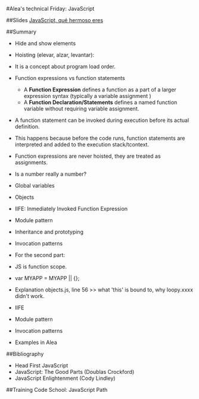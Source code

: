 #Alea's technical Friday: JavaScript

##Slides
[JavaScript, qué hermoso eres](https://docs.google.com/presentation/d/1ffsKWM-xc0-emQtkBBx_OkESkDj43L4b3q-pr1rnP4Y/edit#slide=id.p)


##Summary
* Hide and show elements

* Hoisting (elevar, alzar, levantar):
 * It is a concept about program load order.
 * Function expressions vs function statements
   * A **Function Expression** defines a function as a part of a larger expression syntax (typically a variable assignment )
    * A **Function Declaration/Statements** defines a named function variable without requiring variable assignment. 
 * A function statement can be invoked during execution before its actual definition. 
  * This happens because before the code runs, function statements are interpreted and added to the execution stack/tcontext.
 * Function expressions are never hoisted, they are treated as assignments.

* Is a number really a number?

* Global variables

* Objects
 
* IIFE: Inmediately Invoked Function Expression

* Module pattern

* Inheritance and prototyping

* Invocation patterns

* For the second part:
 * JS is function scope.
 * var MYAPP = MYAPP || {};
 * Explanation objects.js, line 56 >> what 'this' is bound to, why loopy.xxxx didn't work.
 * IIFE
 * Module pattern
 * Invocation patterns
 * Examples in Alea
 

##Bibliography
* Head First JavaScript
* JavaScript: The Good Parts (Doublas Crockford)
* JavaScript Enlightenment (Cody Lindley)


##Training
Code School: JavaScript Path
